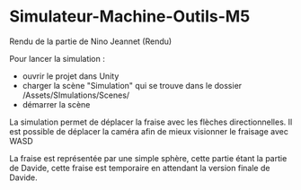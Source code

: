 # Simulateur-Machine-Outils-M5
Rendu de la partie de Nino Jeannet (Rendu)

Pour lancer la simulation :
* ouvrir le projet dans Unity
* charger la scène "Simulation" qui se trouve dans le dossier /Assets/SImulations/Scenes/
* démarrer la scène

La simulation permet de déplacer la fraise avec les flèches directionnelles.
Il est possible de déplacer la caméra afin de mieux visionner le fraisage avec WASD

La fraise est représentée par une simple sphère, cette partie étant la partie de Davide, cette fraise est temporaire en attendant la version finale de Davide.
